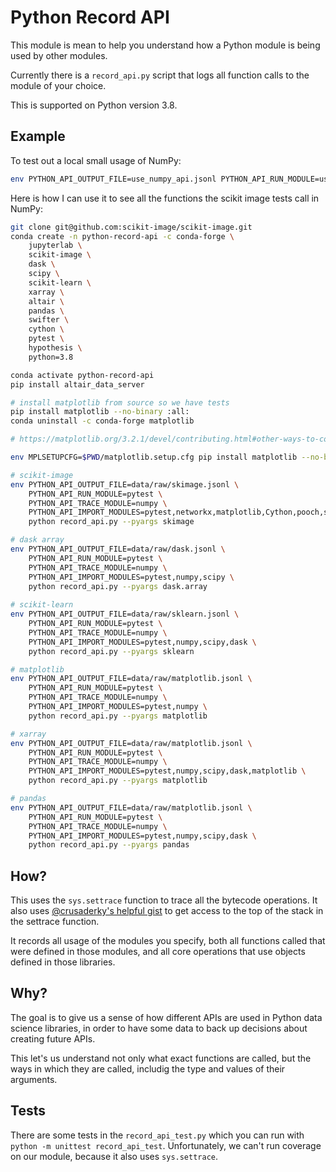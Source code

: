 # Python Record API

This module is mean to help you understand how a Python module is being used by other modules.

Currently there is a `record_api.py` script that logs all function calls to the module of your choice.

This is supported on Python version 3.8.

## Example

To test out a local small usage of NumPy:

```bash
env PYTHON_API_OUTPUT_FILE=use_numpy_api.jsonl PYTHON_API_RUN_MODULE=use_numpy_api PYTHON_API_TRACE_MODULE=numpy PYTHON_API_IMPORT_MODULES=numpy python record_api.py
```

Here is how I can use it to see all the functions the scikit image tests call in NumPy:

```bash
git clone git@github.com:scikit-image/scikit-image.git
conda create -n python-record-api -c conda-forge \
    jupyterlab \
    scikit-image \
    dask \
    scipy \
    scikit-learn \
    xarray \
    altair \
    pandas \
    swifter \
    cython \
    pytest \
    hypothesis \
    python=3.8

conda activate python-record-api
pip install altair_data_server

# install matplotlib from source so we have tests
pip install matplotlib --no-binary :all:
conda uninstall -c conda-forge matplotlib

# https://matplotlib.org/3.2.1/devel/contributing.html#other-ways-to-contribute

env MPLSETUPCFG=$PWD/matplotlib.setup.cfg pip install matplotlib --no-binary :all:

# scikit-image
env PYTHON_API_OUTPUT_FILE=data/raw/skimage.jsonl \
    PYTHON_API_RUN_MODULE=pytest \
    PYTHON_API_TRACE_MODULE=numpy \
    PYTHON_API_IMPORT_MODULES=pytest,networkx,matplotlib,Cython,pooch,scipy,numpy,skimage,dask \
    python record_api.py --pyargs skimage

# dask array
env PYTHON_API_OUTPUT_FILE=data/raw/dask.jsonl \
    PYTHON_API_RUN_MODULE=pytest \
    PYTHON_API_TRACE_MODULE=numpy \
    PYTHON_API_IMPORT_MODULES=pytest,numpy,scipy \
    python record_api.py --pyargs dask.array
    
# scikit-learn
env PYTHON_API_OUTPUT_FILE=data/raw/sklearn.jsonl \
    PYTHON_API_RUN_MODULE=pytest \
    PYTHON_API_TRACE_MODULE=numpy \
    PYTHON_API_IMPORT_MODULES=pytest,numpy,scipy,dask \
    python record_api.py --pyargs sklearn

# matplotlib
env PYTHON_API_OUTPUT_FILE=data/raw/matplotlib.jsonl \
    PYTHON_API_RUN_MODULE=pytest \
    PYTHON_API_TRACE_MODULE=numpy \
    PYTHON_API_IMPORT_MODULES=pytest,numpy \
    python record_api.py --pyargs matplotlib

# xarray
env PYTHON_API_OUTPUT_FILE=data/raw/matplotlib.jsonl \
    PYTHON_API_RUN_MODULE=pytest \
    PYTHON_API_TRACE_MODULE=numpy \
    PYTHON_API_IMPORT_MODULES=pytest,numpy,scipy,dask,matplotlib \
    python record_api.py --pyargs matplotlib

# pandas
env PYTHON_API_OUTPUT_FILE=data/raw/matplotlib.jsonl \
    PYTHON_API_RUN_MODULE=pytest \
    PYTHON_API_TRACE_MODULE=numpy \
    PYTHON_API_IMPORT_MODULES=pytest,numpy,scipy,dask \
    python record_api.py --pyargs pandas 
```

## How?

This uses the `sys.settrace` function to trace all the bytecode operations. It also uses
[@crusaderky's helpful gist](https://gist.github.com/crusaderky/cf0575cfeeee8faa1bb1b3480bc4a87a)
to get access to the top of the stack in the settrace function.

It records all usage of the modules you specify, both all functions called that were defined in those modules, and all core operations that use objects defined in those libraries.

## Why?

The goal is to give us a sense of how different APIs are used in Python data science libraries, in order to have some data to back up decisions about creating future APIs.

This let's us understand not only what exact functions are called, but the ways in which they are called, includig the type and values of their arguments.


## Tests

There are some tests in the `record_api_test.py` which you can run with `python -m unittest record_api_test`. Unfortunately, we can't run coverage on our module, because it also uses `sys.settrace`. 